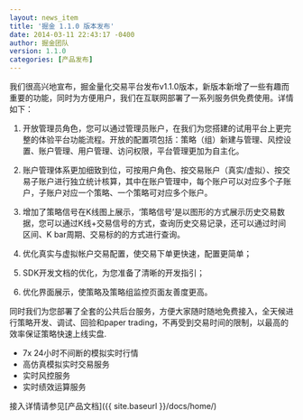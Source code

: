 ```yaml
---
layout: news_item
title: '掘金 1.1.0 版本发布'
date: 2014-03-11 22:43:17 -0400
author: 掘金团队
version: 1.1.0
categories: [产品发布]
---
```


我们很高兴地宣布，掘金量化交易平台发布v1.1.0版本，新版本新增了一些有趣而重要的功能，同时为方便用户，我们在互联网部署了一系列服务供免费使用。详情如下：

1. 开放管理员角色，您可以通过管理员账户，在我们为您搭建的试用平台上更完整的体验平台功能流程。开放的配置项包括：策略（组）新建与管理、风控设置、账户管理、用户管理、访问权限，平台管理更加为自主化。

2. 账户管理体系更加细致到位，可按用户角色、按交易账户（真实/虚拟）、按交易子账户进行独立统计核算，其中在账户管理中，每个账户可以对应多个子账户，子账户对应一个策略、一个策略可对应多个账户。

3. 增加了策略信号在K线图上展示，‘策略信号’是以图形的方式展示历史交易数据，您可以通过K线+交易信号的方式，查询历史交易记录，还可以通过时间区间、K bar周期、交易标的的方式进行查询。

4. 优化真实与虚拟帐户交易配置，使交易下单更快速，配置更简单；

5. SDK开发文档的优化，为您准备了清晰的开发指引；

6. 优化界面展示，使策略及策略组监控页面友善度更高。

同时我们为您部署了全套的公共后台服务，方便大家随时随地免费接入，全天候进行策略开发、调试、回验和paper trading，不再受到交易时间的限制，以最高的效率保证策略快速上线实盘.

- 7x 24小时不间断的模拟实时行情
- 高仿真模拟实时交易服务
- 实时风控服务
- 实时绩效运算服务

接入详情请参见[产品文档]({{ site.baseurl }}/docs/home/)

